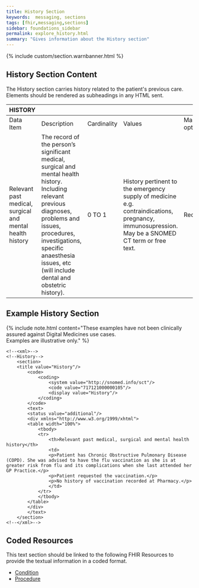 ```yaml
---
title: History Section
keywords:  messaging, sections
tags: [fhir,messaging,sections]
sidebar: foundations_sidebar
permalink: explore_history.html
summary: "Gives information about the History section"
---
```


{% include custom/section.warnbanner.html %}

## History Section Content ##
The History section carries history related to the patient's previous care. Elements should be rendered as subheadings in any HTML sent.

| HISTORY                                                   |                                                                                                                                                                                                                                                                   |             |                                                                                                                                                      |                                  |                          |
|-----------------------------------------------------------|-------------------------------------------------------------------------------------------------------------------------------------------------------------------------------------------------------------------------------------------------------------------|-------------|------------------------------------------------------------------------------------------------------------------------------------------------------|----------------------------------|--------------------------|
| Data Item                                                 | Description                                                                                                                                                                                                                                                       | Cardinality | Values                                                                                                                                               | Mandatory/required/     optional | FHIR Target              |
| Relevant past medical, surgical and mental health history | The   record of the person’s significant medical, surgical and mental health   history. Including relevant previous diagnoses, problems and issues,   procedures, investigations, specific anaesthesia issues, etc (will include   dental and obstetric history). | 0   TO 1    | History   pertinent to the emergency supply of medicine e.g. contraindications,   pregnancy, immunosupression. May be a SNOMED CT term or free text. | Required                         | Composition.section.text |

##  Example History Section ##

{% include note.html content="These examples have not been clinically assured against Digital Medicines use cases.<br/>Examples are illustrative only." %}

```
<!--<xml>-->
<!--History-->
	<section>
	<title value="History"/>
		<code>
			<coding>
				<system value="http://snomed.info/sct"/>
				<code value="717121000000105"/>
				<display value="History"/>
			</coding>
		</code>
		<text>
		<status value="additional"/>
		<div xmlns="http://www.w3.org/1999/xhtml">
		<table width="100%">
			<tbody>
			<tr>
				<th>Relevant past medical, surgical and mental health history</th>
				<td>
				<p>Patient has Chronic Obstructive Pulmonary Disease (COPD). She was advised to have the flu vaccination as she is at greater risk from flu and its complications when she last attended her GP Practice.</p>
				<p>Patient requested the vaccination.</p>
				<p>No history of vaccination recorded at Pharmacy.</p>
				</td>
			</tr>
			</tbody>
		</table>
		</div>
		</text>
	</section>
<!--</xml>-->
```

## Coded Resources ##

This text section should be linked to the following FHIR Resources to provide the textual information in a coded format.

- [Condition](build_conditions.html)
- [Procedure](build_procedures.html)





